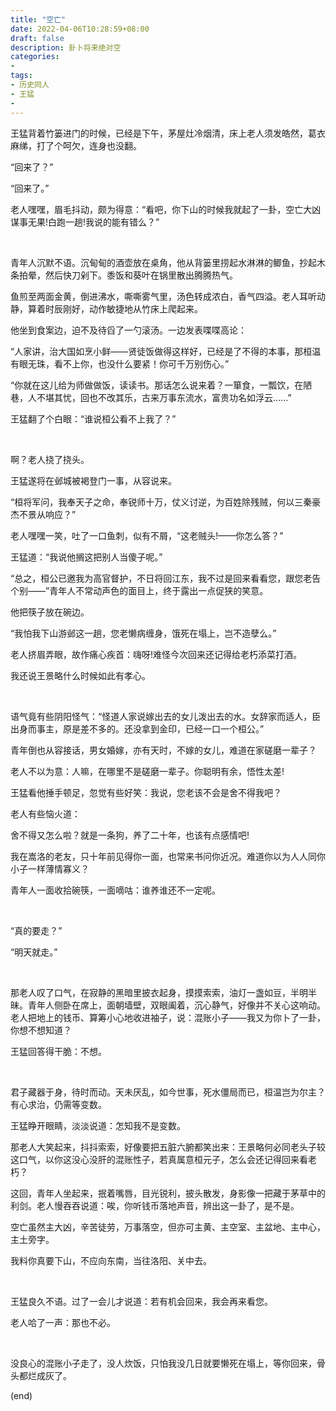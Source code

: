 ```yaml
---
title: "空亡"
date: 2022-04-06T10:28:59+08:00
draft: false
description: 卦卜将来绝对空
categories: 
-
tags:
- 历史同人
- 王猛
-
---
```


王猛背着竹篓进门的时候，已经是下午，茅屋灶冷烟清，床上老人须发皓然，葛衣麻绨，打了个呵欠，连身也没翻。

“回来了？”

“回来了。”

老人嘿嘿，眉毛抖动，颇为得意：“看吧，你下山的时候我就起了一卦，空亡大凶谋事无果!白跑一趟!我说的能有错么？”

&nbsp;



青年人沉默不语。沉甸甸的酒壶放在桌角，他从背篓里捞起水淋淋的鲫鱼，抄起木条拍晕，然后快刀剁下。黍饭和葵叶在锅里散出腾腾热气。

鱼煎至两面金黄，倒进沸水，嘶嘶雾气里，汤色转成浓白，香气四溢。老人耳听动静，算着时辰刚好，动作敏捷地从竹床上爬起来。

他坐到食案边，迫不及待舀了一勺滚汤。一边发表喋喋高论：

“人家讲，治大国如烹小鲜——贤徒饭做得这样好，已经是了不得的本事，那桓温有眼无珠，看不上你，也没什么要紧！你可千万别伤心。”

“你就在这儿给为师做做饭，读读书。那话怎么说来着？一箪食，一瓢饮，在陋巷，人不堪其忧，回也不改其乐，古来万事东流水，富贵功名如浮云......”

王猛翻了个白眼：“谁说桓公看不上我了？”

&nbsp;

啊？老人挠了挠头。

王猛遂将在邺城被褐登门一事，从容说来。

“桓将军问，我奉天子之命，奉锐师十万，仗义讨逆，为百姓除残贼，何以三秦豪杰不景从响应？”

老人嘿嘿一笑，吐了一口鱼刺，似有不屑，“这老贼头!——你怎么答？”

王猛道：“我说他搁这把别人当傻子呢。”



“总之，桓公已邀我为高官督护，不日将回江东，我不过是回来看看您，跟您老告个别——”青年人不常动声色的面目上，终于露出一点促狭的笑意。

他把筷子放在碗边。

“我怕我下山游邺这一趟，您老懒病缠身，饿死在塌上，岂不造孽么。”

老人挤眉弄眼，故作痛心疾首：嗨呀!难怪今次回来还记得给老朽添菜打酒。

我还说王景略什么时候如此有孝心。

&nbsp;

语气竟有些阴阳怪气：“怪道人家说嫁出去的女儿泼出去的水。女辞家而适人，臣出身而事主，原是差不多的。还没拿到金印，已经一口一个桓公。”

青年倒也从容接话，男女婚嫁，亦有天时，不嫁的女儿，难道在家磋磨一辈子？

老人不以为意：人嘛，在哪里不是磋磨一辈子。你聪明有余，悟性太差!

王猛看他捶手顿足，忽觉有些好笑：我说，您老该不会是舍不得我吧？

老人有些恼火道：

舍不得又怎么啦？就是一条狗，养了二十年，也该有点感情吧!

我在嵩洛的老友，只十年前见得你一面，也常来书问你近况。难道你以为人人同你小子一样薄情寡义？

青年人一面收拾碗筷，一面嘀咕：谁养谁还不一定呢。

&nbsp;

“真的要走？”

“明天就走。”

&nbsp;

那老人叹了口气，在寂静的黑暗里披衣起身，摸摸索索，油灯一盏如豆，半明半昧。青年人侧卧在席上，面朝墙壁，双眼阖着，沉心静气，好像并不关心这响动。老人把地上的钱币、算筹小心地收进袖子，说：混账小子——我又为你卜了一卦，你想不想知道？

王猛回答得干脆：不想。

&nbsp;

君子藏器于身，待时而动。天未厌乱，如今世事，死水僵局而已，桓温岂为尔主？有心求治，仍需等变数。

王猛睁开眼睛，淡淡说道：怎知我不是变数。

那老人大笑起来，抖抖索索，好像要把五脏六腑都笑出来：王景略何必同老头子较这口气，以你这没心没肝的混账性子，若真属意桓元子，怎么会还记得回来看老朽？

这回，青年人坐起来，抿着嘴唇，目光锐利，披头散发，身影像一把藏于茅草中的利剑。老人慢吞吞说道：唉，你听钱币落地声音，辨出这一卦了，是不是。

空亡虽然主大凶，辛苦徒劳，万事落空，但亦可主黄、主空室、主盆地、主中心，主土旁字。

我料你真要下山，不应向东南，当往洛阳、关中去。

&nbsp;

王猛良久不语。过了一会儿才说道：若有机会回来，我会再来看您。

老人哈了一声：那也不必。

&nbsp;

没良心的混账小子走了，没人炊饭，只怕我没几日就要懒死在塌上，等你回来，骨头都烂成灰了。



(end)







